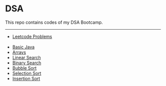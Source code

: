 # DSA  
This repo contains codes of my DSA Bootcamp.  
<hr>

- [Leetcode Problems](Problems/Leetcode/src)  
  <br>
- [Basic Java](untitled1/src)
- [Arrays](Arrays/src)
- [Linear Search](Linear_Search/src)
- [Binary Search](Binary_Search/src)
- [Bubble Sort](Bubble_Sort/src)
- [Selection Sort](Selection_Sort/src)
- [Insertion Sort](Insertion_Sort/src)  
